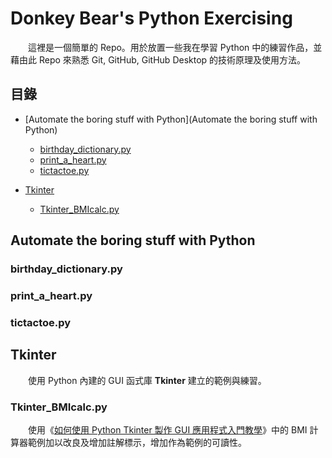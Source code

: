 # Donkey Bear's Python Exercising

　　這裡是一個簡單的 Repo。用於放置一些我在學習 Python 中的練習作品，並藉由此 Repo 來熟悉 Git, GitHub, GitHub Desktop 的技術原理及使用方法。

## 目錄

* [Automate the boring stuff with Python](Automate the boring stuff with Python)
  * [birthday_dictionary.py](birthday_dictionary.py)
  * [print_a_heart.py](print_a_heart.py)
  * [tictactoe.py](tictactoe.py)

* [Tkinter](#Tkinter)
  * [Tkinter_BMIcalc.py](#Tkinter_BMIcalc.py)

## Automate the boring stuff with Python

### birthday_dictionary.py



### print_a_heart.py



### tictactoe.py



## Tkinter

　　使用 Python 內建的 GUI 函式庫 **Tkinter** 建立的範例與練習。

### Tkinter_BMIcalc.py

　　使用《[如何使用 Python Tkinter 製作 GUI 應用程式入門教學](https://blog.techbridge.cc/2019/09/21/how-to-use-python-tkinter-to-make-gui-app-tutorial/)》中的 BMI 計算器範例加以改良及增加註解標示，增加作為範例的可讀性。


